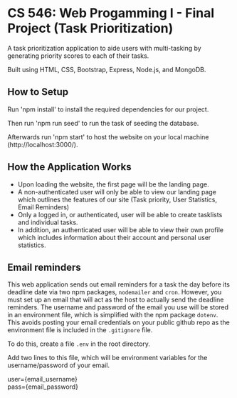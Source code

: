 # CS 546: Web Progamming I - Final Project (Task Prioritization)
A task prioritization application to aide users with multi-tasking by generating priority scores to each of their tasks.

Built using HTML, CSS, Bootstrap, Express, Node.js, and MongoDB.

## How to Setup
Run 'npm install' to install the required dependencies for our project.  

Then run 'npm run seed' to run the task of seeding the database.

Afterwards run 'npm start' to host the website on your local machine (http://localhost:3000/).

## How the Application Works
- Upon loading the website, the first page will be the landing page.
- A non-authenticated user will only be able to view our landing page which outlines the features of our site (Task priority, User Statistics, Email Reminders)
- Only a logged in, or authenticated, user will be able to create tasklists and individual tasks. 
- In addition, an authenticated user will be able to view their own profile which includes information about their account and personal user statistics.

## Email reminders
This web application sends out email reminders for a task the day before its deadline date via two npm packages, `nodemailer` and `cron`. However, you must set up an email that will act as the host to actually send the deadline reminders. The username and password of the email you use will be stored in an environment file, which is simplified with the npm package `dotenv`. This avoids posting your email credentials on your public github repo as the environment file is included in the `.gitignore` file.

To do this, create a file `.env` in the root directory.

Add two lines to this file, which will be environment variables for the username/password of your email.

user={email_username}  
pass={email_password}
